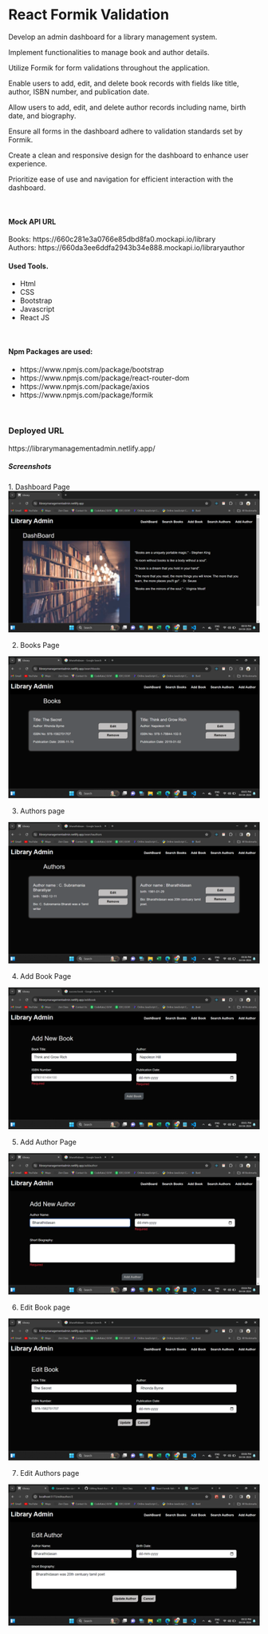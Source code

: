 # React Formik Validation

<p>Develop an admin dashboard for a library management system.</p>
<p>Implement functionalities to manage book and author details.</p>
<p>Utilize Formik for form validations throughout the application.</p>
<p>Enable users to add, edit, and delete book records with fields like title, author, ISBN number, and publication date.</p>
<p>Allow users to add, edit, and delete author records including name, birth date, and biography.</p>
<p>Ensure all forms in the dashboard adhere to validation standards set by Formik.</p>
<p>Create a clean and responsive design for the dashboard to enhance user experience.</p>
<p>Prioritize ease of use and navigation for efficient interaction with the dashboard.</p>

<br>
  <h4>Mock API URL </h4>
  Books: https://660c281e3a0766e85dbd8fa0.mockapi.io/library  <br>
  Authors: https://660da3ee6ddfa2943b34e888.mockapi.io/libraryauthor
  <br>
  <h4>Used Tools.</h4>
<ul>
  <li>Html</li>
  <li>CSS</li>
  <li>Bootstrap</li>
  <li>Javascript</li>
  <li>React JS</li>
</ul>
<br>
<h4>Npm Packages are used:</h4>
<ul>
  <li>https://www.npmjs.com/package/bootstrap</li>
  <li>https://www.npmjs.com/package/react-router-dom</li>
  <li>https://www.npmjs.com/package/axios</li>
 <li>https://www.npmjs.com/package/formik</li>
</ul>
<br>
<h3>Deployed URL</h3>
https://librarymanagementadmin.netlify.app/
<br>

<h5>Screenshots</h5>
1. Dashboard Page
<img src="./src/assets/screenshot1.png">

2. Books Page
<img src="./src/assets/screenshot2.png">

3. Authors page
<img src="./src/assets/screenshot3.png">

4. Add Book Page
<img src="./src/assets/screenshot4.png">

5. Add Author Page
<img src="./src/assets/screenshot5.png">

6. Edit Book page
<img src="./src/assets/screenshot6.png">

7. Edit Authors page
<img src="./src/assets/screenshot7.png">

